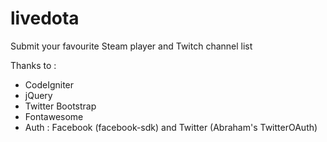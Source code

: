 livedota
======================

Submit your favourite Steam player and Twitch channel list

Thanks to :
- CodeIgniter
- jQuery
- Twitter Bootstrap
- Fontawesome
- Auth : Facebook (facebook-sdk) and Twitter (Abraham's TwitterOAuth)